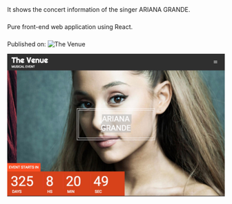 ##
It shows the concert information of the singer ARIANA GRANDE.
###
Pure front-end web application using React.
###
Published on: 
![The Venue](http://abiding-interest.surge.sh/)

![The Venue](http://github.com/cca2016/VenueMusic/raw/master/website.jpg)
